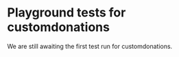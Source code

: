 # Playground tests for customdonations
We are still awaiting the first test run for customdonations.
